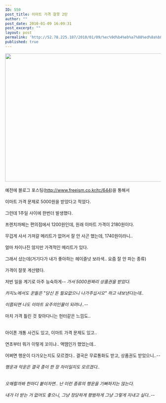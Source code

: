 ```yaml
---
ID: 550
post_title: 이마트 가격 잘못 2탄
author: ""
post_date: 2010-01-09 16:09:31
post_excerpt: ""
layout: post
permalink: 'http://52.78.225.187/2010/01/09/%ec%9d%b4%eb%a7%88%ed%8a%b8-%ea%b0%80%ea%b2%a9-2%ed%83%84/'
published: true
---
```

<A href="http://www.freeism.co.kr/tc/644"><img src="http://52.78.225.187/wp-content/uploads/1/7534500934.jpg" width="550" height="415" /></A><BR><BR>예전에 블로그 포스팅(<A href="http://www.freeism.co.kr/tc/644">http://www.freeism.co.kr/tc/644</A>)을 통해서<BR>&nbsp;<BR>이마트 가격 문제로 5000원을 받았다고 적었다.<BR><BR>그런데 1주일 사이에 한번더 발생했다.<BR><BR>프렌치까페는 편의점에서 1200원인데, 원래 이마트 가격이 2180원이다.<BR><BR>무겁게 사서 가져갈 메리트가 없어서 잘 안 사곤 했는데, 1740원이라니.. <BR><BR>얼마 차이나진 않지만 가격적인 메리트가 있다.<BR><BR>그래서 샀는데(거기다가 내가 좋아하는 헤이즐넛 보라색.. 요즘 잘 안 파는 종류)<BR><BR>가격이 잘못 계산됐다.<BR><BR>저번 일을 계기로 아주 능숙하게-<em>- 가서 5000원짜리 상품권을 받았다.<BR><BR>카지노에서도 꾼들은 "당신 돈 필요없으니 나가주십시오" 하고 내보낸다는데..<BR><BR>이쯤되면 나도 이마트 요주의인물이 되려나..-</em>-<BR><BR>마치 가격 틀린 것 찾아다니는 헌터같은 느낌도..<BR><BR><BR>아이폰 개통 사건도 있고, 이마트 가격 문제도 있고.. <BR><BR>연초부터 뭐가 이렇게 꼬이냐.. 액땜인가 했었는데..<BR><BR>어쩌면 행운이 다가오는지도 모르겠다.. 결국은 무료통화도 받고, 상품권도 받았으니..-<em>-<BR><BR>행운과 악운은 결국 종이 한 장 차이일지도 모르겠다..<BR><BR><BR>오해할까봐 한마디 붙이자면.. 난 이런 종류의 행운을 기뻐하지는 않는다.<BR><BR>내가 더 받는 거 없어도 좋으니, 그냥 정당하게 평범하게 그냥 그렇게 지내고 싶다..-</em>-